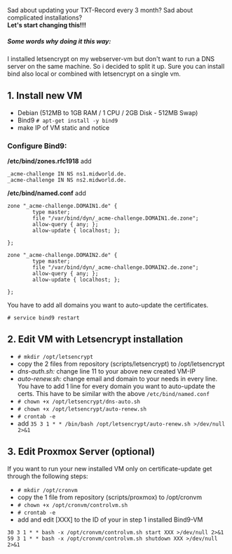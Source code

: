 Sad about updating your TXT-Record every 3 month? Sad about complicated installations?  
**Let's start changing this!!!**  
  
 ##### Some words why doing it this way:
I installed letsencrypt on my webserver-vm but don't want to run a DNS server on the same machine. So i decided to split it up. Sure you can install bind also local or combined with letsencrypt on a single vm.

## 1. Install new VM
- Debian (512MB to 1GB RAM / 1 CPU / 2GB Disk - 512MB Swap)
- Bind9 `# apt-get install -y bind9`
- make IP of VM static and notice

### Configure Bind9:

**/etc/bind/zones.rfc1918** add

```
_acme-challenge IN NS ns1.midworld.de.
_acme-challenge IN NS ns2.midworld.de.
```

**/etc/bind/named.conf** add

```
zone "_acme-challenge.DOMAIN1.de" {
        type master;
        file "/var/bind/dyn/_acme-challenge.DOMAIN1.de.zone";
        allow-query { any; };
        allow-update { localhost; };
        
};

zone "_acme-challenge.DOMAIN2.de" {
        type master;
        file "/var/bind/dyn/_acme-challenge.DOMAIN2.de.zone";
        allow-query { any; };
        allow-update { localhost; };
        
};
```
You have to add all domains you want to auto-update the certificates.  
  
`# service bind9 restart`

## 2. Edit VM with Letsencrypt installation

- `# mkdir /opt/letsencrypt`
- copy the 2 files from repository (scripts/letsencrypt) to /opt/letsencrypt
- *dns-auth.sh:* change line 11 to your above new created VM-IP
- *auto-renew.sh:* change email and domain to your needs in every line. You have to add 1 line for every domain you want to auto-update the certs. This have to be similar with the above `/etc/bind/named.conf`
- `# chown +x /opt/letsencrypt/dns-auto.sh`
- `# chown +x /opt/letsencrypt/auto-renew.sh`
- `# crontab -e`
- add `35 3 1 * * /bin/bash /opt/letsencrypt/auto-renew.sh >/dev/null 2>&1`

## 3. Edit Proxmox Server (optional)
If you want to run your new installed VM only on certificate-update get through the following steps:  
  
- `# mkdir /opt/cronvm`
- copy the 1 file from repository (scripts/proxmox) to /opt/cronvm
- `# chown +x /opt/cronvm/controlvm.sh`
- `# crontab -e`
- add and edit [XXX] to the ID of your in step 1 installed Bind9-VM
```
30 3 1 * * bash -x /opt/cronvm/controlvm.sh start XXX >/dev/null 2>&1
59 3 1 * * bash -x /opt/cronvm/controlvm.sh shutdown XXX >/dev/null 2>&1
```

